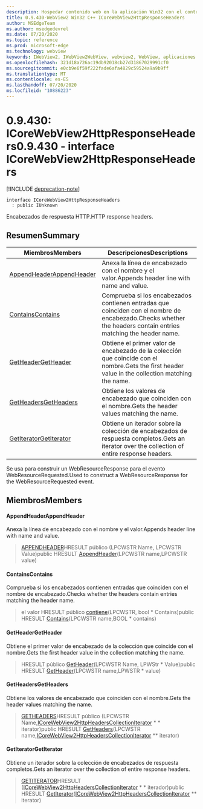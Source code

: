 ```yaml
---
description: Hospedar contenido web en la aplicación Win32 con el control Microsoft Edge WebView2
title: 0.9.430-WebView2 Win32 C++ ICoreWebView2HttpResponseHeaders
author: MSEdgeTeam
ms.author: msedgedevrel
ms.date: 07/20/2020
ms.topic: reference
ms.prod: microsoft-edge
ms.technology: webview
keywords: IWebView2, IWebView2WebView, webview2, WebView, aplicaciones Win32, Win32, Edge, ICoreWebView2, ICoreWebView2Host, control de explorador, HTML Edge
ms.openlocfilehash: 321d18a726ac19db92018cb27d31867029991cf0
ms.sourcegitcommit: e0cb9e6f59f222fade6afa4829c59524a9a9b9ff
ms.translationtype: MT
ms.contentlocale: es-ES
ms.lasthandoff: 07/20/2020
ms.locfileid: "10886223"
---
```

# <span data-ttu-id="8c7c6-104">0.9.430: ICoreWebView2HttpResponseHeaders</span><span class="sxs-lookup"><span data-stu-id="8c7c6-104">0.9.430 - interface ICoreWebView2HttpResponseHeaders</span></span> 

[!INCLUDE [deprecation-note](../../includes/deprecation-note.md)]

```
interface ICoreWebView2HttpResponseHeaders
  : public IUnknown
```

<span data-ttu-id="8c7c6-105">Encabezados de respuesta HTTP.</span><span class="sxs-lookup"><span data-stu-id="8c7c6-105">HTTP response headers.</span></span>

## <span data-ttu-id="8c7c6-106">Resumen</span><span class="sxs-lookup"><span data-stu-id="8c7c6-106">Summary</span></span>

 <span data-ttu-id="8c7c6-107">Miembros</span><span class="sxs-lookup"><span data-stu-id="8c7c6-107">Members</span></span>                        | <span data-ttu-id="8c7c6-108">Descripciones</span><span class="sxs-lookup"><span data-stu-id="8c7c6-108">Descriptions</span></span>
--------------------------------|---------------------------------------------
[<span data-ttu-id="8c7c6-109">AppendHeader</span><span class="sxs-lookup"><span data-stu-id="8c7c6-109">AppendHeader</span></span>](#appendheader) | <span data-ttu-id="8c7c6-110">Anexa la línea de encabezado con el nombre y el valor.</span><span class="sxs-lookup"><span data-stu-id="8c7c6-110">Appends header line with name and value.</span></span>
[<span data-ttu-id="8c7c6-111">Contains</span><span class="sxs-lookup"><span data-stu-id="8c7c6-111">Contains</span></span>](#contains) | <span data-ttu-id="8c7c6-112">Comprueba si los encabezados contienen entradas que coinciden con el nombre de encabezado.</span><span class="sxs-lookup"><span data-stu-id="8c7c6-112">Checks whether the headers contain entries matching the header name.</span></span>
[<span data-ttu-id="8c7c6-113">GetHeader</span><span class="sxs-lookup"><span data-stu-id="8c7c6-113">GetHeader</span></span>](#getheader) | <span data-ttu-id="8c7c6-114">Obtiene el primer valor de encabezado de la colección que coincide con el nombre.</span><span class="sxs-lookup"><span data-stu-id="8c7c6-114">Gets the first header value in the collection matching the name.</span></span>
[<span data-ttu-id="8c7c6-115">GetHeaders</span><span class="sxs-lookup"><span data-stu-id="8c7c6-115">GetHeaders</span></span>](#getheaders) | <span data-ttu-id="8c7c6-116">Obtiene los valores de encabezado que coinciden con el nombre.</span><span class="sxs-lookup"><span data-stu-id="8c7c6-116">Gets the header values matching the name.</span></span>
[<span data-ttu-id="8c7c6-117">GetIterator</span><span class="sxs-lookup"><span data-stu-id="8c7c6-117">GetIterator</span></span>](#getiterator) | <span data-ttu-id="8c7c6-118">Obtiene un iterador sobre la colección de encabezados de respuesta completos.</span><span class="sxs-lookup"><span data-stu-id="8c7c6-118">Gets an iterator over the collection of entire response headers.</span></span>

<span data-ttu-id="8c7c6-119">Se usa para construir un WebResourceResponse para el evento WebResourceRequested.</span><span class="sxs-lookup"><span data-stu-id="8c7c6-119">Used to construct a WebResourceResponse for the WebResourceRequested event.</span></span>

## <span data-ttu-id="8c7c6-120">Miembros</span><span class="sxs-lookup"><span data-stu-id="8c7c6-120">Members</span></span>

#### <span data-ttu-id="8c7c6-121">AppendHeader</span><span class="sxs-lookup"><span data-stu-id="8c7c6-121">AppendHeader</span></span> 

<span data-ttu-id="8c7c6-122">Anexa la línea de encabezado con el nombre y el valor.</span><span class="sxs-lookup"><span data-stu-id="8c7c6-122">Appends header line with name and value.</span></span>

> <span data-ttu-id="8c7c6-123">[APPENDHEADER](#appendheader)HRESULT público (LPCWSTR Name, LPCWSTR Value)</span><span class="sxs-lookup"><span data-stu-id="8c7c6-123">public HRESULT [AppendHeader](#appendheader)(LPCWSTR name,LPCWSTR value)</span></span>

#### <span data-ttu-id="8c7c6-124">Contains</span><span class="sxs-lookup"><span data-stu-id="8c7c6-124">Contains</span></span> 

<span data-ttu-id="8c7c6-125">Comprueba si los encabezados contienen entradas que coinciden con el nombre de encabezado.</span><span class="sxs-lookup"><span data-stu-id="8c7c6-125">Checks whether the headers contain entries matching the header name.</span></span>

> <span data-ttu-id="8c7c6-126">el valor HRESULT público [contiene](#contains)(LPCWSTR, bool \* Contains)</span><span class="sxs-lookup"><span data-stu-id="8c7c6-126">public HRESULT [Contains](#contains)(LPCWSTR name,BOOL \* contains)</span></span>

#### <span data-ttu-id="8c7c6-127">GetHeader</span><span class="sxs-lookup"><span data-stu-id="8c7c6-127">GetHeader</span></span> 

<span data-ttu-id="8c7c6-128">Obtiene el primer valor de encabezado de la colección que coincide con el nombre.</span><span class="sxs-lookup"><span data-stu-id="8c7c6-128">Gets the first header value in the collection matching the name.</span></span>

> <span data-ttu-id="8c7c6-129">HRESULT público [GetHeader](#getheader)(LPCWSTR Name, LPWStr \* Value)</span><span class="sxs-lookup"><span data-stu-id="8c7c6-129">public HRESULT [GetHeader](#getheader)(LPCWSTR name,LPWSTR \* value)</span></span>

#### <span data-ttu-id="8c7c6-130">GetHeaders</span><span class="sxs-lookup"><span data-stu-id="8c7c6-130">GetHeaders</span></span> 

<span data-ttu-id="8c7c6-131">Obtiene los valores de encabezado que coinciden con el nombre.</span><span class="sxs-lookup"><span data-stu-id="8c7c6-131">Gets the header values matching the name.</span></span>

> <span data-ttu-id="8c7c6-132">[GETHEADERS](#getheaders)HRESULT público (LPCWSTR Name,[ICoreWebView2HttpHeadersCollectionIterator](ICoreWebView2HttpHeadersCollectionIterator.md) \* \* iterator)</span><span class="sxs-lookup"><span data-stu-id="8c7c6-132">public HRESULT [GetHeaders](#getheaders)(LPCWSTR name,[ICoreWebView2HttpHeadersCollectionIterator](ICoreWebView2HttpHeadersCollectionIterator.md) \*\* iterator)</span></span>

#### <span data-ttu-id="8c7c6-133">GetIterator</span><span class="sxs-lookup"><span data-stu-id="8c7c6-133">GetIterator</span></span> 

<span data-ttu-id="8c7c6-134">Obtiene un iterador sobre la colección de encabezados de respuesta completos.</span><span class="sxs-lookup"><span data-stu-id="8c7c6-134">Gets an iterator over the collection of entire response headers.</span></span>

> <span data-ttu-id="8c7c6-135">[GETITERATOR](#getiterator)HRESULT ([ICoreWebView2HttpHeadersCollectionIterator](ICoreWebView2HttpHeadersCollectionIterator.md) \* \* iterador)</span><span class="sxs-lookup"><span data-stu-id="8c7c6-135">public HRESULT [GetIterator](#getiterator)([ICoreWebView2HttpHeadersCollectionIterator](ICoreWebView2HttpHeadersCollectionIterator.md) \*\* iterator)</span></span>

